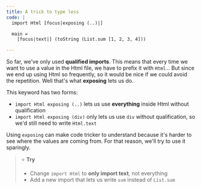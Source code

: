 ```yaml
---
title: A trick to type less
code: |
  import Html [focus|exposing (..)|]

  main =
    [focus|text|] (toString (List.sum [1, 2, 3, 4]))

---
```


So far, we've only used **qualified imports**.
This means that every time we want to use a value in the Html file,
we have to prefix it with `Html.`.
But since we end up using Html so frequently,
so it would be nice if we could avoid the repetition.
Well that's what **exposing** lets us do.

This keyword has two forms:

 - `import Html exposing (..)` lets us use **everything** inside Html without qualification
 - `import Html exposing (div)` only lets us use `div` without qualification, so we'd still need to write `Html.text`

Using `exposing` can make code tricker to understand
because it's harder to see where the values are coming from.
For that reason, we'll try to use it sparingly.

> ⭐️ **Try**
>  * Change `import Html` to **only import text**, not everything
>  * Add a new import that lets us write `sum` instead of `List.sum`

